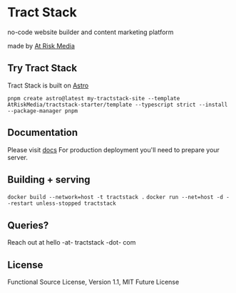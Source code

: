# Tract Stack

no-code website builder and content marketing platform

made by [At Risk Media](https://atriskmedia.com)

## Try Tract Stack

Tract Stack is built on [Astro](https://astro.build/)

`pnpm create astro@latest my-tractstack-site --template AtRiskMedia/tractstack-starter/template --typescript strict --install --package-manager pnpm`

## Documentation

Please visit [docs](https://tractstack.org)
For production deployment you'll need to prepare your server.

## Building + serving

`docker build --network=host -t tractstack .`
`docker run --net=host -d --restart unless-stopped tractstack`

## Queries?

Reach out at hello -at- tractstack -dot- com

## License

Functional Source License, Version 1.1, MIT Future License

